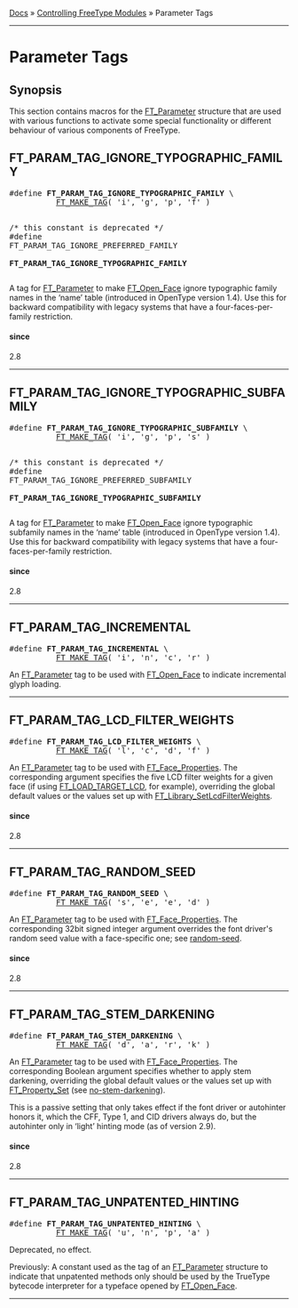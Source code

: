 [Docs](ft2-index.md) &raquo; [Controlling FreeType Modules](ft2-toc.md#controlling-freetype-modules) &raquo; Parameter Tags

-------------------------------

# Parameter Tags

## Synopsis

This section contains macros for the <a href="../ft2-base_interface/index.html#ft_parameter">FT_Parameter</a> structure that are used with various functions to activate some special functionality or different behaviour of various components of FreeType.

## FT_PARAM_TAG_IGNORE_TYPOGRAPHIC_FAMILY


<div class = "codehilite">
<pre>
#<span class="keyword">define</span> <b>FT_PARAM_TAG_IGNORE_TYPOGRAPHIC_FAMILY</b> \
          <a href="../ft2-basic_types/index.html#ft_make_tag">FT_MAKE_TAG</a>( 'i', 'g', 'p', 'f' )


  /* this constant is deprecated */
#<span class="keyword">define</span> FT_PARAM_TAG_IGNORE_PREFERRED_FAMILY \
          <b>FT_PARAM_TAG_IGNORE_TYPOGRAPHIC_FAMILY</b>
</pre>
</div>


A tag for <a href="../ft2-base_interface/index.html#ft_parameter">FT_Parameter</a> to make <a href="../ft2-base_interface/index.html#ft_open_face">FT_Open_Face</a> ignore typographic family names in the &lsquo;name&rsquo; table (introduced in OpenType version 1.4). Use this for backward compatibility with legacy systems that have a four-faces-per-family restriction.

<h4>since</h4>

2.8

<hr>

## FT_PARAM_TAG_IGNORE_TYPOGRAPHIC_SUBFAMILY


<div class = "codehilite">
<pre>
#<span class="keyword">define</span> <b>FT_PARAM_TAG_IGNORE_TYPOGRAPHIC_SUBFAMILY</b> \
          <a href="../ft2-basic_types/index.html#ft_make_tag">FT_MAKE_TAG</a>( 'i', 'g', 'p', 's' )


  /* this constant is deprecated */
#<span class="keyword">define</span> FT_PARAM_TAG_IGNORE_PREFERRED_SUBFAMILY \
          <b>FT_PARAM_TAG_IGNORE_TYPOGRAPHIC_SUBFAMILY</b>
</pre>
</div>


A tag for <a href="../ft2-base_interface/index.html#ft_parameter">FT_Parameter</a> to make <a href="../ft2-base_interface/index.html#ft_open_face">FT_Open_Face</a> ignore typographic subfamily names in the &lsquo;name&rsquo; table (introduced in OpenType version 1.4). Use this for backward compatibility with legacy systems that have a four-faces-per-family restriction.

<h4>since</h4>

2.8

<hr>

## FT_PARAM_TAG_INCREMENTAL


<div class = "codehilite">
<pre>
#<span class="keyword">define</span> <b>FT_PARAM_TAG_INCREMENTAL</b> \
          <a href="../ft2-basic_types/index.html#ft_make_tag">FT_MAKE_TAG</a>( 'i', 'n', 'c', 'r' )
</pre>
</div>


An <a href="../ft2-base_interface/index.html#ft_parameter">FT_Parameter</a> tag to be used with <a href="../ft2-base_interface/index.html#ft_open_face">FT_Open_Face</a> to indicate incremental glyph loading.

<hr>

## FT_PARAM_TAG_LCD_FILTER_WEIGHTS


<div class = "codehilite">
<pre>
#<span class="keyword">define</span> <b>FT_PARAM_TAG_LCD_FILTER_WEIGHTS</b> \
          <a href="../ft2-basic_types/index.html#ft_make_tag">FT_MAKE_TAG</a>( 'l', 'c', 'd', 'f' )
</pre>
</div>


An <a href="../ft2-base_interface/index.html#ft_parameter">FT_Parameter</a> tag to be used with <a href="../ft2-base_interface/index.html#ft_face_properties">FT_Face_Properties</a>. The corresponding argument specifies the five LCD filter weights for a given face (if using <a href="../ft2-base_interface/index.html#ft_load_target_xxx">FT_LOAD_TARGET_LCD</a>, for example), overriding the global default values or the values set up with <a href="../ft2-lcd_rendering/index.html#ft_library_setlcdfilterweights">FT_Library_SetLcdFilterWeights</a>.

<h4>since</h4>

2.8

<hr>

## FT_PARAM_TAG_RANDOM_SEED


<div class = "codehilite">
<pre>
#<span class="keyword">define</span> <b>FT_PARAM_TAG_RANDOM_SEED</b> \
          <a href="../ft2-basic_types/index.html#ft_make_tag">FT_MAKE_TAG</a>( 's', 'e', 'e', 'd' )
</pre>
</div>


An <a href="../ft2-base_interface/index.html#ft_parameter">FT_Parameter</a> tag to be used with <a href="../ft2-base_interface/index.html#ft_face_properties">FT_Face_Properties</a>. The corresponding 32bit signed integer argument overrides the font driver's random seed value with a face-specific one; see <a href="../ft2-properties/index.html#random-seed">random-seed</a>.

<h4>since</h4>

2.8

<hr>

## FT_PARAM_TAG_STEM_DARKENING


<div class = "codehilite">
<pre>
#<span class="keyword">define</span> <b>FT_PARAM_TAG_STEM_DARKENING</b> \
          <a href="../ft2-basic_types/index.html#ft_make_tag">FT_MAKE_TAG</a>( 'd', 'a', 'r', 'k' )
</pre>
</div>


An <a href="../ft2-base_interface/index.html#ft_parameter">FT_Parameter</a> tag to be used with <a href="../ft2-base_interface/index.html#ft_face_properties">FT_Face_Properties</a>. The corresponding Boolean argument specifies whether to apply stem darkening, overriding the global default values or the values set up with <a href="../ft2-module_management/index.html#ft_property_set">FT_Property_Set</a> (see <a href="../ft2-properties/index.html#no-stem-darkening">no-stem-darkening</a>).

This is a passive setting that only takes effect if the font driver or autohinter honors it, which the CFF, Type&nbsp;1, and CID drivers always do, but the autohinter only in &lsquo;light&rsquo; hinting mode (as of version 2.9).

<h4>since</h4>

2.8

<hr>

## FT_PARAM_TAG_UNPATENTED_HINTING


<div class = "codehilite">
<pre>
#<span class="keyword">define</span> <b>FT_PARAM_TAG_UNPATENTED_HINTING</b> \
          <a href="../ft2-basic_types/index.html#ft_make_tag">FT_MAKE_TAG</a>( 'u', 'n', 'p', 'a' )
</pre>
</div>


Deprecated, no effect.

Previously: A constant used as the tag of an <a href="../ft2-base_interface/index.html#ft_parameter">FT_Parameter</a> structure to indicate that unpatented methods only should be used by the TrueType bytecode interpreter for a typeface opened by <a href="../ft2-base_interface/index.html#ft_open_face">FT_Open_Face</a>.

<hr>

